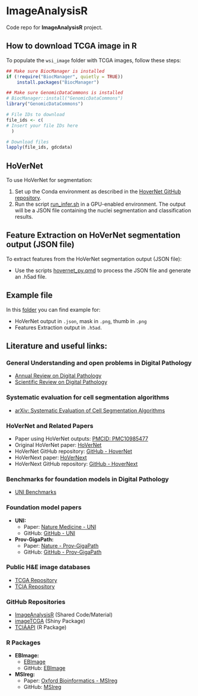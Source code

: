 # ImageAnalysisR

Code repo for **ImageAnalysisR** project.

## How to download TCGA image in R
To populate the `wsi_image` folder with TCGA images, follow these steps:
```r
## Make sure BiocManager is installed
if (!require("BiocManager", quietly = TRUE))
    install.packages("BiocManager")

## Make sure GenomicDataCommons is installed
# BiocManager::install("GenomicDataCommons")
library("GenomicDataCommons")

# File IDs to download
file_ids <- c(
# Insert your file IDs here
  )

# Download files
lapply(file_ids, gdcdata)
```

## HoVerNet 
To use HoVerNet for segmentation:

1. Set up the Conda environment as described in the [HoverNet GitHub repository](https://github.com/vqdang/hover_net).
2. Run the script [run_infer.sh](code/hovernet/slurm_run_hovernet.sh) in a GPU-enabled environment.
The output will be a JSON file containing the nuclei segmentation and classification results.

## Feature Extraction on HoVerNet segmentation output (JSON file)

To extract features from the HoVerNet segmentation output (JSON file):

* Use the scripts [hovernet_py.qmd](code/hovernet_py.qmd) to process the JSON file and generate an .h5ad file.

## Example file 
In this [folder](example) you can find example for:

* HoVerNet output in `.json`, mask in `.png`, thumb in `.png`
* Features Extraction output in `.h5ad`.

## Literature and useful links:

### General Understanding and open problems in Digital Pathology
- [Annual Review on Digital Pathology](https://www.annualreviews.org/content/journals/10.1146/annurev-cancerbio-062822-010523?crawler=true)  
- [Scientific Review on Digital Pathology](https://www.sciencedirect.com/science/article/pii/S2153353923001712)  

### Systematic evaluation for cell segmentation algorithms
- [arXiv: Systematic Evaluation of Cell Segmentation Algorithms](https://arxiv.org/abs/2310.18689)

### HoVerNet and Related Papers
- Paper using HoVerNet outputs: [PMCID: PMC10985477](https://pmc.ncbi.nlm.nih.gov/articles/PMC10985477/pdf/347.pdf)  
- Original HoVerNet paper: [HoVerNet](https://www.sciencedirect.com/science/article/pii/S1361841519301045)  
- HoVerNet GitHub repository: [GitHub - HoverNet](https://github.com/vqdang/hover_net)
- HoVerNext paper: [HoVerNext](https://openreview.net/pdf?id=3vmB43oqIO)  
- HoVerNext GitHub repository: [GitHub - HoverNext](https://github.com/digitalpathologybern/hover_next_inference)

### Benchmarks for foundation models in Digital Pathology
- [UNI Benchmarks](https://github.com/mahmoodlab/UNI?tab=readme-ov-file#slide-benchmarks)

### Foundation model papers
- **UNI:**  
  - Paper: [Nature Medicine - UNI](https://www.nature.com/articles/s41591-024-02857-3)  
  - GitHub: [GitHub - UNI](https://github.com/mahmoodlab/UNI)
- **Prov-GigaPath:**  
  - Paper: [Nature - Prov-GigaPath](https://www.nature.com/articles/s41586-024-07441-w)  
  - GitHub: [GitHub - Prov-GigaPath](https://github.com/prov-gigapath/prov-gigapath)

### Public H&E image databases
- [TCGA Repository](https://portal.gdc.cancer.gov/analysis_page?app=Downloads)  
- [TCIA Repository](https://pathdb.cancerimagingarchive.net/eaglescope/dist/?configurl=%2Fsystem%2Ffiles%2Fcollectionmetadata%2F202401%2Fcohort_builder_01-27-2024.json)

### GitHub Repositories
- [ImageAnalysisR](https://github.com/billila/ImageAnalysisR) (Shared Code/Material)  
- [imageTCGA](https://github.com/billila/imageTCGA) (Shiny Package)
- [TCIAAPI](https://github.com/billila/TCIAAPI) (R Package)

### R Packages
- **EBImage:**  
  - [EBImage](https://www.bioconductor.org/packages/release/bioc/html/EBImage.html)
  - GitHub: [EBImage](https://github.com/aoles/EBImage)
- **MSIreg:**  
  - Paper: [Oxford Bioinformatics - MSIreg](https://academic.oup.com/bioinformatics/article/40/11/btae624/7825357)  
  - GitHub: [MSIreg](https://github.com/sslakkimsetty/msireg)

